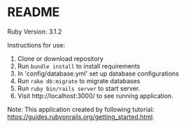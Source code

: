 # README
Ruby Version: 3.1.2

Instructions for use:
1. Clone or download repository
2. Run `bundle install` to install requirements
3. In 'config/database.yml' set up database configurations
4. Run `rake db:migrate` to migrate databases 
5. Run `ruby bin/rails server` to start server.
6. Visit http://localhost:3000/ to see running application.

Note: This application created by following tutorial: https://guides.rubyonrails.org/getting_started.html.

